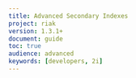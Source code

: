 ```yaml
---
title: Advanced Secondary Indexes
project: riak
version: 1.3.1+
document: guide
toc: true
audience: advanced
keywords: [developers, 2i]
---
```


